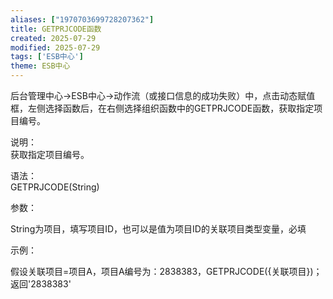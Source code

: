 ```yaml
---
aliases: ["1970703699728207362"]
title: GETPRJCODE函数
created: 2025-07-29
modified: 2025-07-29
tags: ['ESB中心']
theme: ESB中心
---
```


后台管理中心->ESB中心->动作流（或接口信息的成功失败）中，点击动态赋值框，左侧选择函数后，在右侧选择组织函数中的GETPRJCODE函数，获取指定项目编号。

说明：  
获取指定项目编号。

语法：  
GETPRJCODE(String)

参数：

String为项目，填写项目ID，也可以是值为项目ID的关联项目类型变量，必填

示例：

假设关联项目=项目A，项目A编号为：2838383，GETPRJCODE({关联项目})；返回'2838383'